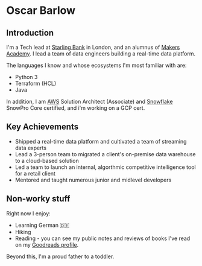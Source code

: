 # Oscar Barlow

## Introduction
I'm a Tech lead at [Starling Bank](https://www.starlingbank.com/) in London, and an alumnus of [Makers Academy](https://makers.tech/). I lead a team of data engineers building a real-time data platform.

The languages I know and whose ecosystems I'm most familiar with are:

* Python 3
* Terraform (HCL)
* Java

In addition, I am [AWS](https://aws.amazon.com/) Solution Architect (Associate) and [Snowflake](https://www.snowflake.com/) SnowPro Core certified, and i'm working on a GCP cert.

## Key Achievements
* Shipped a real-time data platform and cultivated a team of streaming data experts
* Lead a 3-person team to migrated a client's on-premise data warehouse to a cloud-based solution
* Led a team to launch an internal, algorthmic competitive intelligence tool for a retail client
* Mentored and taught numerous junior and midlevel developers

## Non-worky stuff
Right now I enjoy:
* Learning German :de:
* Hiking
* Reading - you can see my public notes and reviews of books I've read on my [Goodreads profile](https://www.goodreads.com/user/show/88872855-oscar-barlow).

Beyond this, I'm a proud father to a toddler.
